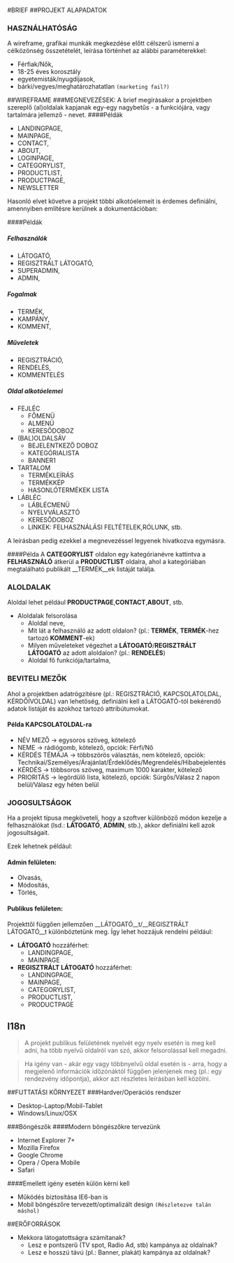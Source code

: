 #BRIEF
##PROJEKT ALAPADATOK
### HASZNÁLHATÓSÁG
A wireframe, grafikai munkák megkezdése előtt célszerű ismerni a célközönség összetételét, leírása történhet az alábbi paraméterekkel:

* Férfiak/Nők,
* 18-25 éves korosztály
* egyetemisták/nyugdíjasok,
* bárki/vegyes/meghatározhatatlan `(marketing fail?)`

##WIREFRAME
###MEGNEVEZÉSEK:
A brief megírásakor a projektben szereplő (al)oldalak kapjanak egy-egy nagybetűs - a funkciójára, vagy tartalmára jellemző - nevet.
####Példák

* LANDINGPAGE,
* MAINPAGE,
* CONTACT,
* ABOUT,
* LOGINPAGE,
* CATEGORYLIST,
* PRODUCTLIST,
* PRODUCTPAGE,
* NEWSLETTER

Hasonló elvet követve a projekt többi alkotóelemeit is érdemes definiálni, amennyiben említésre kerülnek a dokumentációban:

####Példák
##### Felhasználók
* LÁTOGATÓ,
* REGISZTRÁLT LÁTOGATÓ,
* SUPERADMIN,
* ADMIN,

##### Fogalmak
* TERMÉK,
* KAMPÁNY,
* KOMMENT,

##### Műveletek
* REGISZTRÁCIÓ,
* RENDELÉS,
* KOMMENTELÉS

##### Oldal alkotóelemei
* FEJLÉC
	* FŐMENÜ
 	* ALMENÜ
  	* KERESŐDOBOZ
* (BAL)OLDALSÁV
	* BEJELENTKEZŐ DOBOZ
 	* KATEGÓRIALISTA
	* BANNER1
* TARTALOM
	* TERMÉKLEÍRÁS
 	* TERMÉKKÉP
  	* HASONLÓTERMÉKEK LISTA
* LÁBLÉC
	* LÁBLÉCMENÜ
 	* NYELVVÁLASZTÓ
 	* KERESŐDOBOZ
  	* LINKEK: FELHASZNÁLÁSI FELTÉTELEK,RÓLUNK, stb.

A leírásban pedig ezekkel a megnevezéssel legyenek hivatkozva egymásra.

####Példa
A __CATEGORYLIST__ oldalon egy kategórianévre kattintva a __FELHASZNÁLÓ__ átkerül a __PRODUCTLIST__ oldalra, ahol a kategóriában megtalálható publikált __TERMÉK__ek listáját találja. 

### ALOLDALAK
Aloldal lehet például __PRODUCTPAGE__,__CONTACT__,__ABOUT__, stb.

* Aloldalak felsorolása
	* Aloldal neve,
	* Mit lát a felhasználó az adott oldalon? (pl.: __TERMÉK__, __TERMÉK__-hez tartozó __KOMMENT__-ek)
	* Milyen műveleteket végezhet a __LÁTOGATÓ__/__REGISZTRÁLT LÁTOGATÓ__ az adott aloldalon? (pl.: __RENDELÉS__)
	* Aloldal fő funkciója/tartalma,

### BEVITELI MEZŐK
Ahol a projektben adatrögzítésre (pl.: REGISZTRÁCIÓ, KAPCSOLATOLDAL, KÉRDŐÍVOLDAL) van lehetőség, definiálni kell a LÁTOGATÓ-tól bekérendő adatok listáját és azokhoz tartozó attribútumokat.

#### Példa KAPCSOLATOLDAL-ra

* NÉV MEZŐ -> egysoros szöveg, kötelező
* NEME -> rádiógomb, kötelező, opciók: Férfi/Nő
* KÉRDÉS TÉMÁJA -> többszörös választás, nem kötelező, opciók: Technikai/Személyes/Árajánlat/Érdeklődés/Megrendelés/Hibabejelentés
* KÉRDÉS -> többsoros szöveg, maximum 1000 karakter, kötelező
* PRIORITÁS -> legördülő lista, kötelező, opciók: Sürgős/Válasz 2 napon belül/Válasz egy héten belül

### JOGOSULTSÁGOK
Ha a projekt típusa megköveteli, hogy a szoftver különböző módon kezelje a felhasználókat (lsd.: __LÁTOGATÓ__, __ADMIN__, stb.), akkor definiálni kell azok jogosultságait. 

Ezek lehetnek például:

#### Admin felületen:

* Olvasás,
* Módosítás,
* Törlés,

#### Publikus felületen:

Projekttől függően jellemzően __LÁTOGATÓ__t/__REGISZTRÁLT LÁTOGATÓ__t különböztetünk meg. Így lehet hozzájuk rendelni például:

* __LÁTOGATÓ__ hozzáférhet: 
	* LANDINGPAGE,
 	* MAINPAGE
* __REGISZTRÁLT LÁTOGATÓ__ hozzáférhet: 
	* LANDINGPAGE,
	* MAINPAGE,
	* CATEGORYLIST,
	* PRODUCTLIST, 
	* PRODUCTPAGE

## l18n
>A projekt publikus felületének nyelvét egy nyelv esetén is meg kell adni, ha több nyelvű oldalról van szó, akkor felsorolással kell megadni.

>Ha igény van - akár egy vagy többnyelvű oldal esetén is - arra, hogy a megjelenő információk időzónáktól függően jelenjenek meg (pl.: egy rendezvény időpontja), akkor azt részletes leírásban kell közölni.


##FUTTATÁSI KÖRNYEZET
###Hardver/Operációs rendszer

* Desktop-Laptop/Mobil-Tablet
* Windows/Linux/OSX

###Böngészők
####Modern böngészőkre tervezünk

* Internet Explorer 7+
* Mozilla Firefox
* Google Chrome
* Opera / Opera Mobile
* Safari

####Emellett igény esetén külön kérni kell

* Működés biztosítása IE6-ban is
* Mobil böngészőre tervezett/optimalizált design `(Részletezve talán máshol)`

##ERŐFORRÁSOK

* Mekkora látogatottságra számítanak?
	* Lesz e pontszerű (TV spot, Radio Ad, stb) kampánya az oldalnak?
	* Lesz e hosszú távú (pl.: Banner, plakát) kampánya az oldalnak?